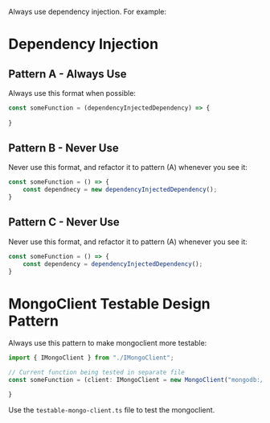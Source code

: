 ﻿Always use dependency injection. For example:

# Dependency Injection
## Pattern A - Always Use 

Always use this format when possible:
```ts
const someFunction = (dependencyInjectedDependency) => {
    
}
```

## Pattern B - Never Use

Never use this format, and refactor it to pattern (A) whenever you see it:

```ts
const someFunction = () => {
    const dependnecy = new dependencyInjectedDependency();
}
```

## Pattern C - Never Use

Never use this format, and refactor it to pattern (A) whenever you see it:

```ts
const someFunction = () => {
    const dependency = dependencyInjectedDependency();
}
```

# MongoClient Testable Design Pattern

Always use this pattern to make mongoclient more testable:

```ts
import { IMongoClient } from "./IMongoClient";

// Current function being tested in separate file
const someFunction = (client: IMongoClient = new MongoClient("mongodb://localhost:27017/") as unknown as IMongoClient) => {

}

```

Use the `testable-mongo-client.ts` file to test the mongoclient.